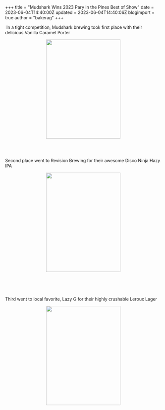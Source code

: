 +++
title = "Mudshark Wins 2023 Pary in the Pines Best of Show"
date = 2023-06-04T14:40:00Z
updated = 2023-06-04T14:40:06Z
blogimport = true 
author = "bakerag"
+++

<p>&nbsp;In a tight competition, Mudshark brewing took first place with their delicious Vanilla Caramel Porter</p><div class="separator" style="clear: both; text-align: center;"><a href="https://blogger.googleusercontent.com/img/b/R29vZ2xl/AVvXsEgdeGygIzFWVoKFnYufmJjUilxfVe-R2IhkvXU46Y66FTPr5a-XKtMAJ7nr3v5sYfn0BycDMoLkktonP-K552VD29otFV4rd_eaVmTL2K3TMXzyyOLdKu1cGt36Y6KLZLH5FBlJZ6qHZlkEufQ6rkOHUPTktBLNAGpnkOkUqZoPW7HaUtt5fM4MzsI0jw/s4000/20230603_172303.jpg" imageanchor="1" style="margin-left: 1em; margin-right: 1em;"><img border="0" data-original-height="4000" data-original-width="3000" height="320" src="https://blogger.googleusercontent.com/img/b/R29vZ2xl/AVvXsEgdeGygIzFWVoKFnYufmJjUilxfVe-R2IhkvXU46Y66FTPr5a-XKtMAJ7nr3v5sYfn0BycDMoLkktonP-K552VD29otFV4rd_eaVmTL2K3TMXzyyOLdKu1cGt36Y6KLZLH5FBlJZ6qHZlkEufQ6rkOHUPTktBLNAGpnkOkUqZoPW7HaUtt5fM4MzsI0jw/s320/20230603_172303.jpg" width="240" /></a></div><div class="separator" style="clear: both; text-align: center;"><br /></div><p><br /></p><p>Second place went to Revision Brewing for their awesome Disco Ninja Hazy IPA</p><div class="separator" style="clear: both; text-align: center;"><a href="https://blogger.googleusercontent.com/img/b/R29vZ2xl/AVvXsEiKNpR-GghmjgPRPEULVp-_KWBo27Ls6iWGOkN85Hd2yBELSDwZOUh-bfBk_Z358xveSRGnFTx1spjBuVVaTftoDMlSBU5ng2MqsNTKlVPg7xjWemlY2Aa781ZjB8ZA5nGlcprFhNCd9kX6GjIzjae8D6hmz06YE3N3X-aFBksy7iINkbcFSWW8q_bR7Q/s4000/20230603_172438(0).jpg" imageanchor="1" style="margin-left: 1em; margin-right: 1em;"><img border="0" data-original-height="4000" data-original-width="3000" height="320" src="https://blogger.googleusercontent.com/img/b/R29vZ2xl/AVvXsEiKNpR-GghmjgPRPEULVp-_KWBo27Ls6iWGOkN85Hd2yBELSDwZOUh-bfBk_Z358xveSRGnFTx1spjBuVVaTftoDMlSBU5ng2MqsNTKlVPg7xjWemlY2Aa781ZjB8ZA5nGlcprFhNCd9kX6GjIzjae8D6hmz06YE3N3X-aFBksy7iINkbcFSWW8q_bR7Q/s320/20230603_172438(0).jpg" width="240" /></a></div><div class="separator" style="clear: both; text-align: center;"><br /></div><br /><p><br /></p><p>Third went to local favorite, Lazy G for their highly crushable Leroux Lager</p><div class="separator" style="clear: both; text-align: center;"><a href="https://blogger.googleusercontent.com/img/b/R29vZ2xl/AVvXsEi8R4v9leEC-lV5RzZr1AqQdmLTg5b4xyiZs5HLI3CI9-bKUAxJpePL-IZlfxrOh9W7d5_EP5McW9WRd0x94t80yz-m04l1e-L4Q1xZKPnCV5KJAuce2ovhKP8-qNu5o6TVJwao1-rYHVAL2l0h17ETBxXgvx-iKeym0OvQEwFxVxYKdUk3JkYpT9tcwA/s4000/20230603_172611.jpg" imageanchor="1" style="margin-left: 1em; margin-right: 1em;"><img border="0" data-original-height="4000" data-original-width="3000" height="320" src="https://blogger.googleusercontent.com/img/b/R29vZ2xl/AVvXsEi8R4v9leEC-lV5RzZr1AqQdmLTg5b4xyiZs5HLI3CI9-bKUAxJpePL-IZlfxrOh9W7d5_EP5McW9WRd0x94t80yz-m04l1e-L4Q1xZKPnCV5KJAuce2ovhKP8-qNu5o6TVJwao1-rYHVAL2l0h17ETBxXgvx-iKeym0OvQEwFxVxYKdUk3JkYpT9tcwA/s320/20230603_172611.jpg" width="240" /></a></div><br /><div class="separator" style="clear: both; text-align: center;"><br /></div><br /><p><br /></p>
